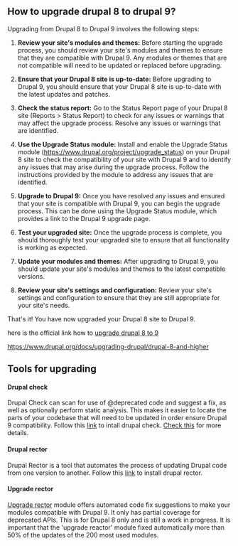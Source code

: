 ## How to upgrade drupal 8 to drupal 9? ##

Upgrading from Drupal 8 to Drupal 9 involves the following steps:

1. **Review your site's modules and themes:** Before starting the upgrade process, you should review your site's modules and themes to ensure that they are compatible with Drupal 9. Any modules or themes that are not compatible will need to be updated or replaced before upgrading.

2. **Ensure that your Drupal 8 site is up-to-date:** Before upgrading to Drupal 9, you should ensure that your Drupal 8 site is up-to-date with the latest updates and patches.

3. **Check the status report:** Go to the Status Report page of your Drupal 8 site (Reports > Status Report) to check for any issues or warnings that may affect the upgrade process. Resolve any issues or warnings that are identified.

4. **Use the Upgrade Status module:** Install and enable the Upgrade Status module (https://www.drupal.org/project/upgrade_status) on your Drupal 8 site to check the compatibility of your site with Drupal 9 and to identify any issues that may arise during the upgrade process. Follow the instructions provided by the module to address any issues that are identified.

5. **Upgrade to Drupal 9:** Once you have resolved any issues and ensured that your site is compatible with Drupal 9, you can begin the upgrade process. This can be done using the Upgrade Status module, which provides a link to the Drupal 9 upgrade page.

6. **Test your upgraded site:** Once the upgrade process is complete, you should thoroughly test your upgraded site to ensure that all functionality is working as expected.

7. **Update your modules and themes:** After upgrading to Drupal 9, you should update your site's modules and themes to the latest compatible versions.

8. **Review your site's settings and configuration:** Review your site's settings and configuration to ensure that they are still appropriate for your site's needs.

That's it! You have now upgraded your Drupal 8 site to Drupal 9.

here is the official link how to [upgrade drupal 8 to 9](https://www.drupal.org/docs/upgrading-drupal/upgrading-from-drupal-8-or-later/upgrading-from-drupal-8-to-drupal-9/overview)

https://www.drupal.org/docs/upgrading-drupal/drupal-8-and-higher

## Tools for upgrading ##

#### Drupal check ####
Drupal Check can scan for use of @deprecated code and suggest a fix, as well as optionally perform static analysis. This makes it easier to locate the parts of your codebase that will need to be updated in order ensure Drupal 9 compatibility.
Follow this [link](https://github.com/mglaman/drupal-check) to intall drupal check.
[Check this](https://mglaman.dev/blog/proper-introduction-drupal-check) for more details.

#### Drupal rector #### 
Drupal Rector is a tool that automates the process of updating Drupal code from one version to another. Follow this [link](https://github.com/palantirnet/drupal-rector) to install drupal rector.

#### Upgrade rector ####
[Upgrade rector](https://www.drupal.org/project/upgrade_rector) module offers automated code fix suggestions to make your modules compatible with Drupal 9.  It only has partial coverage for deprecated APIs. This is for Drupal 8 only and is still a work in progress.
It is important that the 'upgrade reactor' module fixed automatically more than 50% of the updates of the 200 most used modules.







